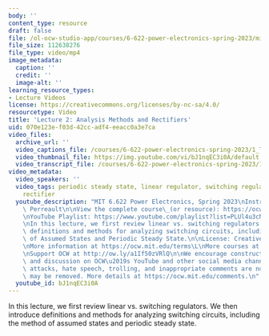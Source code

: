 ```yaml
---
body: ''
content_type: resource
draft: false
file: /ol-ocw-studio-app/courses/6-622-power-electronics-spring-2023/mit6_622s23_lecture_02_360p_16_9.mp4
file_size: 112638276
file_type: video/mp4
image_metadata:
  caption: ''
  credit: ''
  image-alt: ''
learning_resource_types:
- Lecture Videos
license: https://creativecommons.org/licenses/by-nc-sa/4.0/
resourcetype: Video
title: 'Lecture 2: Analysis Methods and Rectifiers'
uid: 070e123e-f03d-42cc-adf4-eeacc0a3e7ca
video_files:
  archive_url: ''
  video_captions_file: /courses/6-622-power-electronics-spring-2023/1_T2cNEjxRklOFdot5MgBWsWWWb4ulFn__transcript.webvtt
  video_thumbnail_file: https://img.youtube.com/vi/bJ1nqEC3i0A/default.jpg
  video_transcript_file: /courses/6-622-power-electronics-spring-2023/1_T2cNEjxRklOFdot5MgBWsWWWb4ulFn__transcript.pdf
video_metadata:
  video_speakers: ''
  video_tags: periodic steady state, linear regulator, switching regulator, simple
    rectifier
  youtube_description: "MIT 6.622 Power Electronics, Spring 2023\nInstructor: David\
    \ Perreault\n\nView the complete course\_(or resource): https://ocw.mit.edu/courses/6-622-power-electronics-spring-2023/\L\
    \nYouTube Playlist: https://www.youtube.com/playlist?list=PLUl4u3cNGP62UTc77mJoubhDELSC8lfR0\n\
    \nIn this lecture, we first review linear vs. switching regulators. We then introduce\
    \ definitions and methods for analyzing switching circuits, including the Method\
    \ of Assumed States and Periodic Steady State.\n\nLicense: Creative Commons BY-NC-SA\L\
    \nMore information at https://ocw.mit.edu/terms\L\nMore courses at https://ocw.mit.edu\n\
    \nSupport OCW at http://ow.ly/a1If50zVRlQ\n\nWe encourage constructive comments\
    \ and discussion on OCW\u2019s YouTube and other social media channels. Personal\
    \ attacks, hate speech, trolling, and inappropriate comments are not allowed and\
    \ may be removed. More details at https://ocw.mit.edu/comments.\n"
  youtube_id: bJ1nqEC3i0A
---
```

In this lecture, we first review linear vs. switching regulators. We then introduce definitions and methods for analyzing switching circuits, including the method of assumed states and periodic steady state.